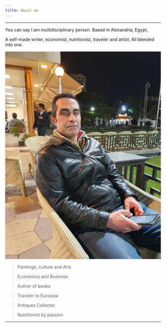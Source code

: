 ```yaml
---
title: About me 
---
```


---

You can say I am multidisciplinary person. Based in Alexandria, Egypt,

A self-made writer, economist, nutritionist, traveler and artist; All blended into one.

![IMG-20230323-WA0003](/IMG-20230323-WA0003.jpg)

> Paintings, culture and Arts

> Economics and Business 

> Author of books

> Traveler to Euroasia

> Antiques Collector

> Nutritionist by passion

---